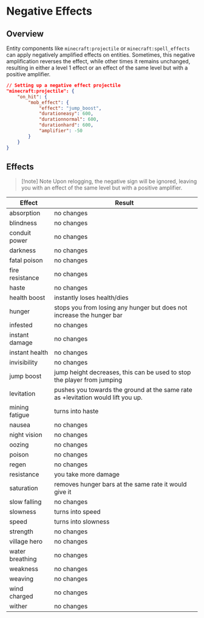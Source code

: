 # Negative Effects
## Overview

Entity components like `minecraft:projectile` or `minecraft:spell_effects` can apply negatively amplified effects on entities. Sometimes, this negative amplification reverses the effect, while other times it remains unchanged, resulting in either a level 1 effect or an effect of the same level but with a positive amplifier.

```json
// Setting up a negative effect projectile
"minecraft:projectile": {
    "on_hit": {
        "mob_effect": {
            "effect": "jump_boost",
            "durationeasy": 600,
            "durationnormal": 600,
            "durationhard": 600,
            "amplifier": -50
        }
    }
}
```

## Effects

> [!note] Note
> Upon relogging, the negative sign will be ignored, leaving you with an effect of the same level but with a positive amplifier.

| Effect           | Result                                                                 |
|------------------|------------------------------------------------------------------------|
| absorption       | no changes                                                             |
| blindness        | no changes                                                             |
| conduit power    | no changes                                                             |
| darkness         | no changes                                                             |
| fatal poison     | no changes                                                             |
| fire resistance  | no changes                                                             |
| haste            | no changes                                                             |
| health boost     | instantly loses health/dies                                            |
| hunger           | stops you from losing any hunger but does not increase the hunger bar  |
| infested         | no changes                                                             |
| instant damage   | no changes                                                             |
| instant health   | no changes                                                             |
| invisibility     | no changes                                                             |
| jump boost       | jump height decreases, this can be used to stop the player from jumping|
| levitation       | pushes you towards the ground at the same rate as +levitation would lift you up. |
| mining fatigue   | turns into haste                                                       |
| nausea           | no changes                                                             |
| night vision     | no changes                                                             |
| oozing           | no changes                                                             |
| poison           | no changes                                                             |
| regen            | no changes                                                             |
| resistance       | you take more damage                                                   |
| saturation       | removes hunger bars at the same rate it would give it                  |
| slow falling     | no changes                                                             |
| slowness         | turns into speed                                                       |
| speed            | turns into slowness                                                    |
| strength         | no changes                                                             |
| village hero     | no changes                                                             |
| water breathing  | no changes                                                             |
| weakness         | no changes                                                             |
| weaving          | no changes                                                             |
| wind charged     | no changes                                                             |
| wither           | no changes                                                             |
